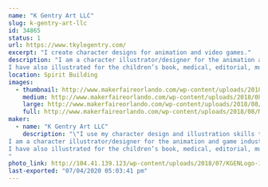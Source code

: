 ```yaml
---
name: "K Gentry Art LLC"
slug: k-gentry-art-llc
id: 34865
status: 1
url: https://www.tkylegentry.com/
excerpt: "I create character designs for animation and video games."
description: "I am a character illustrator/designer for the animation and game industry. My passion and my job is to give visual meaning and definition to a written description of any number of characters and creatures. Those designs are used by industry professionals as reference to animate the characters.
I have also illustrated for the children’s book, medical, editorial, music, and print industries.  I create and sell limited edition fine art prints, canvases, character design art books, and original sketches."
location: Spirit Building
images:
  - thumbnail: http://www.makerfaireorlando.com/wp-content/uploads/2018/08/MFSpace2.jpg
    medium: http://www.makerfaireorlando.com/wp-content/uploads/2018/08/MFSpace2.jpg
    large: http://www.makerfaireorlando.com/wp-content/uploads/2018/08/MFSpace2.jpg
    full: http://www.makerfaireorlando.com/wp-content/uploads/2018/08/MFSpace2.jpg
maker:
  - name: "K Gentry Art LLC"
    description: "\"I use my character design and illustration skills to bring ideas to life\"
I am a character illustrator/designer for the animation and game industry.  My passion and my job is to give visual meaning and definition to a written description of any number of characters and creatures.  Those designs are used by industry professionals as reference to animate the characters.
I have also illustrated for the children’s book, medical, editorial, music, and print industries. Although my first love is pencil, I completes my character designs and illustrations on a Mac utilizing Industry standard professional software and a Wacom Cintiq 24HD.
"
photo_link: http://104.41.139.123/wp-content/uploads/2018/07/KGENLogo-1024x768.jpg
last-exported: "07/04/2020 05:03:41 pm"
---
```

